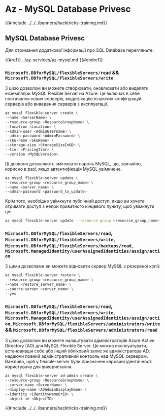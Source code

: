 # Az - MySQL Database Privesc

{{#include ../../../banners/hacktricks-training.md}}

## MySQL Database Privesc
Для отримання додаткової інформації про SQL Database перегляньте:

{{#ref}}
../az-services/az-mysql.md
{{#endref}}

### `Microsoft.DBforMySQL/flexibleServers/read` && `Microsoft.DBforMySQL/flexibleServers/write`

З цією дозволом ви можете створювати, оновлювати або видаляти екземпляри MySQL Flexible Server на Azure. Це включає в себе постачання нових серверів, модифікацію існуючих конфігурацій серверів або виведення серверів з експлуатації.
```bash
az mysql flexible-server create \
--name <ServerName> \
--resource-group <ResourceGroupName> \
--location <Location> \
--admin-user <AdminUsername> \
--admin-password <AdminPassword> \
--sku-name <SkuName> \
--storage-size <StorageSizeInGB> \
--tier <PricingTier> \
--version <MySQLVersion>
```
Ці дозволи дозволяють змінювати пароль MySQL, що, звичайно, корисно в разі, якщо автентифікація MySQL увімкнена.
```bash
az mysql flexible-server update \
--resource-group <resource_group_name> \
--name <server_name> \
--admin-password <password_to_update>
```
Крім того, необхідно увімкнути публічний доступ, якщо ви хочете отримати доступ з непри приватного кінцевого пункту, щоб увімкнути це:
```bash
az mysql flexible-server update --resource-group <resource_group_name> --server-name <server_name> --public-access Enabled
```
### `Microsoft.DBforMySQL/flexibleServers/read`, `Microsoft.DBforMySQL/flexibleServers/write`, `Microsoft.DBforMySQL/flexibleServers/backups/read`, `Microsoft.ManagedIdentity/userAssignedIdentities/assign/action`

З цими дозволами ви можете відновити сервер MySQL з резервної копії:
```bash
az mysql flexible-server restore \
--resource-group <resource_group_name> \
--name <restore_server_name> \
--source-server <server_name> \
--yes
```
### `Microsoft.DBforMySQL/flexibleServers/read`, `Microsoft.DBforMySQL/flexibleServers/write`, `Microsoft.ManagedIdentity/userAssignedIdentities/assign/action`, `Microsoft.DBforMySQL/flexibleServers/administrators/write` && `Microsoft.DBforMySQL/flexibleServers/administrators/read`

З цією дозволом ви можете налаштувати адміністраторів Azure Active Directory (AD) для MySQL Flexible Server. Це можна експлуатувати, встановивши себе або інший обліковий запис як адміністратора AD, надаючи повний адміністративний контроль над MySQL сервером. Важливо, щоб у flexible-server були призначені керовані ідентичності користувача для використання.
```bash
az mysql flexible-server ad-admin create \
--resource-group <ResourceGroupName> \
--server-name <ServerName> \
--display-name <ADAdminDisplayName> \
--identity <IdentityNameOrID> \
--object-id <ObjectID>
```
{{#include ../../../banners/hacktricks-training.md}}
